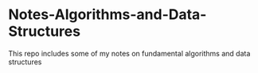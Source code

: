 # Notes-Algorithms-and-Data-Structures

This repo includes some of my notes on fundamental algorithms and data structures
